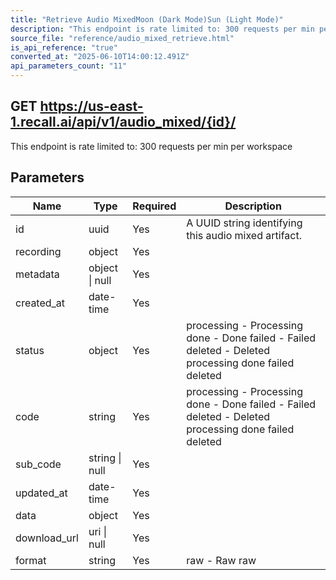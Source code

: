 ```yaml
---
title: "Retrieve Audio MixedMoon (Dark Mode)Sun (Light Mode)"
description: "This endpoint is rate limited to: 300 requests per min per workspace"
source_file: "reference/audio_mixed_retrieve.html"
is_api_reference: "true"
converted_at: "2025-06-10T14:00:12.491Z"
api_parameters_count: "11"
---
```

## GET https://us-east-1.recall.ai/api/v1/audio_mixed/{id}/

This endpoint is rate limited to: 300 requests per min per workspace

## Parameters

| Name | Type | Required | Description |
| --- | --- | --- | --- |
| id | uuid | Yes | A UUID string identifying this audio mixed artifact. |
| recording | object | Yes |  |
| metadata | object \| null | Yes |  |
| created_at | date-time | Yes |  |
| status | object | Yes | processing - Processing done - Done failed - Failed deleted - Deleted  processing done failed deleted |
| code | string | Yes | processing - Processing done - Done failed - Failed deleted - Deleted  processing done failed deleted |
| sub_code | string \| null | Yes |  |
| updated_at | date-time | Yes |  |
| data | object | Yes |  |
| download_url | uri \| null | Yes |  |
| format | string | Yes | raw - Raw  raw |
